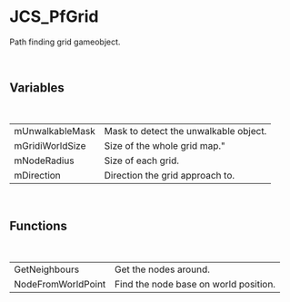 <div id="content-header">
  <h1>JCS_PfGrid</h1>
</div>

<p>
  Path finding grid gameobject.
</p>


<br/>
<h2>Variables</h2>
<br/>

<table>
  <tr>
    <td>mUnwalkableMask</td>
    <td>Mask to detect the unwalkable object.</td>
  </tr>
  <tr>
    <td>mGridiWorldSize</td>
    <td>Size of the whole grid map."</td>
  </tr>
  <tr>
    <td>mNodeRadius</td>
    <td>Size of each grid.</td>
  </tr>
  <tr>
    <td>mDirection</td>
    <td>Direction the grid approach to.</td>
  </tr>
</table>


<br/>
<h2>Functions</h2>
<br/>

<table>
  <tr>
    <td>GetNeighbours</td>
    <td>Get the nodes around.</td>
  </tr>
  <tr>
    <td>NodeFromWorldPoint</td>
    <td>Find the node base on world position.</td>
  </tr>
</table>
